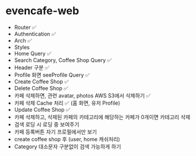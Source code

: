 # evencafe-web

- Router ✅
- Authentication ✅
- Arch ✅
- Styles
- Home Query ✅
- Search Category, Coffee Shop Query ✅
- Header 구분 ✅
- Profile 화면 seeProfile Query ✅
- Create Coffee Shop ✅
- Delete Coffee Shop ✅
- 카페 삭제하면, 관련 avatar, photos AWS S3에서 삭제하기 ✅
- 카페 삭제 Cache 처리 ✅ (홈 화면, 유저 Profile)
- Update Coffee Shop ✅
- 카페 삭제하고, 삭제된 카페의 카테고리에 해당하는 카페가 0개이면 카테고리 삭제
- 검색 로딩 시 로딩 중 보여주기
- 카페 등록버튼 자기 프로필에서만 보기
- create coffee shop 후 (user, home 캐쉬처리)
- Category 대소문자 구분없이 검색 가능하게 하기
